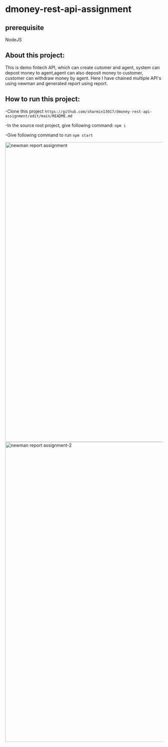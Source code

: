 # dmoney-rest-api-assignment

## prerequisite
NodeJS

## About this project:
This is demo fintech API, which can create cutomer and agent, system can depost money to agent,agent can also deposit money to customer, customer can withdraw money by agent.
Here I have chained multiple API's using newman and generated report using report.

## How to run this project:
-Clone this project
``` https://github.com/sharmin13017/dmoney-rest-api-assignment/edit/main/README.md ``` 

-In the source root project, give following command:
 ``` npm i ```
 
-Give following command to run
 ``` npm start ``` 

<img width="959" alt="newman report assignment" src="https://github.com/sharmin13017/dmoney-rest-api-assignment/assets/151603424/f62c03ff-483b-41a2-ab06-ff06b17fa9ef">


<img width="959" alt="newman report assignment-2" src="https://github.com/sharmin13017/dmoney-rest-api-assignment/assets/151603424/7d34441f-88bc-4123-a7d4-1f0510f08557">

